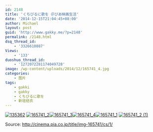 ```yaml
---
id: 2148
title: 'くちびるに歌を ＠ぴあ映画生活'
date: '2014-12-15T21:04:45+08:00'
author: Michael
layout: post
guid: 'http://www.gakky.me/?p=2148'
permalink: /2148.html
dsq_thread_id:
    - '3326610887'
Views:
    - '133'
duoshuo_thread_id:
    - '1272072281174049728'
image: /wp-content/uploads/2014/12/165741_4.jpg
categories:
    - 图片
tags:
    - gakki
    - gakky
    - くちびるに歌を
    - 新垣结衣
---
```


[![135362](http://www.yui-aragaki.org/wp-content/uploads/2014/12/135362.jpg)](http://www.yui-aragaki.org/wp-content/uploads/2014/12/135362.jpg "135362") [![165741_2](http://www.yui-aragaki.org/wp-content/uploads/2014/12/165741_2.jpg)![165741_3](http://www.yui-aragaki.org/wp-content/uploads/2014/12/165741_3.jpg)![165741_4](http://www.yui-aragaki.org/wp-content/uploads/2014/12/165741_4.jpg)![165741_1](http://www.yui-aragaki.org/wp-content/uploads/2014/12/165741_1.jpg)](http://www.yui-aragaki.org/wp-content/uploads/2014/12/165741_1.jpg "165741_1") [![165741_2 (1)](http://www.yui-aragaki.org/wp-content/uploads/2014/12/165741_2-1.jpg)](http://www.yui-aragaki.org/wp-content/uploads/2014/12/165741_2-1.jpg "165741_2 (1)")

Source: http://cinema.pia.co.jp/title/img-165741/cs/1/
